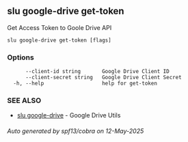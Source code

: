 ## slu google-drive get-token

Get Access Token to Goole Drive API

```
slu google-drive get-token [flags]
```

### Options

```
      --client-id string       Google Drive Client ID
      --client-secret string   Google Drive Client Secret
  -h, --help                   help for get-token
```

### SEE ALSO

* [slu google-drive](slu_google-drive.md)	 - Google Drive Utils

###### Auto generated by spf13/cobra on 12-May-2025
